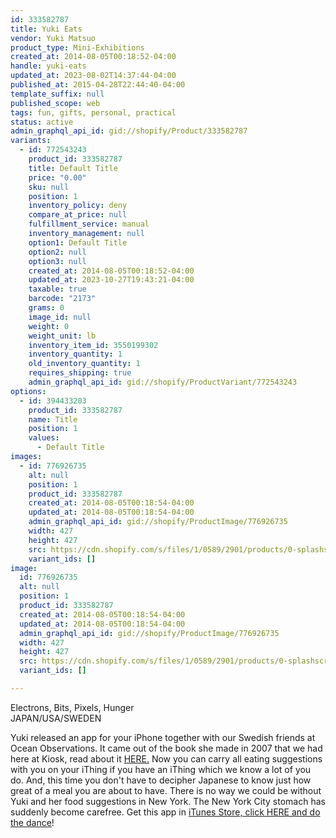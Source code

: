 ```yaml
---
id: 333582787
title: Yuki Eats
vendor: Yuki Matsuo
product_type: Mini-Exhibitions
created_at: 2014-08-05T00:18:52-04:00
handle: yuki-eats
updated_at: 2023-08-02T14:37:44-04:00
published_at: 2015-04-28T22:44:40-04:00
template_suffix: null
published_scope: web
tags: fun, gifts, personal, practical
status: active
admin_graphql_api_id: gid://shopify/Product/333582787
variants:
  - id: 772543243
    product_id: 333582787
    title: Default Title
    price: "0.00"
    sku: null
    position: 1
    inventory_policy: deny
    compare_at_price: null
    fulfillment_service: manual
    inventory_management: null
    option1: Default Title
    option2: null
    option3: null
    created_at: 2014-08-05T00:18:52-04:00
    updated_at: 2023-10-27T19:43:21-04:00
    taxable: true
    barcode: "2173"
    grams: 0
    image_id: null
    weight: 0
    weight_unit: lb
    inventory_item_id: 3550199302
    inventory_quantity: 1
    old_inventory_quantity: 1
    requires_shipping: true
    admin_graphql_api_id: gid://shopify/ProductVariant/772543243
options:
  - id: 394433203
    product_id: 333582787
    name: Title
    position: 1
    values:
      - Default Title
images:
  - id: 776926735
    alt: null
    position: 1
    product_id: 333582787
    created_at: 2014-08-05T00:18:54-04:00
    updated_at: 2014-08-05T00:18:54-04:00
    admin_graphql_api_id: gid://shopify/ProductImage/776926735
    width: 427
    height: 427
    src: https://cdn.shopify.com/s/files/1/0589/2901/products/0-splashscreen_copy_1.png?v=1407212334
    variant_ids: []
image:
  id: 776926735
  alt: null
  position: 1
  product_id: 333582787
  created_at: 2014-08-05T00:18:54-04:00
  updated_at: 2014-08-05T00:18:54-04:00
  admin_graphql_api_id: gid://shopify/ProductImage/776926735
  width: 427
  height: 427
  src: https://cdn.shopify.com/s/files/1/0589/2901/products/0-splashscreen_copy_1.png?v=1407212334
  variant_ids: []

---
```


Electrons, Bits, Pixels, Hunger  
JAPAN/USA/SWEDEN

Yuki released an app for your iPhone together with our Swedish friends at Ocean Observations. It came out of the book she made in 2007 that we had here at Kiosk, read about it [HERE.](http://kioskkiosk.com/products/yukis-book) Now you can carry all eating suggestions with you on your iThing if you have an iThing which we know a lot of you do. And, this time you don't have to decipher Japanese to know just how great of a meal you are about to have. There is no way we could be without Yuki and her food suggestions in New York. The New York City stomach has suddenly become carefree. Get this app in [iTunes Store, click HERE and do the dance](http://itunes.apple.com/app/yuki-eats-new-york/id440682721?mt=8)!
